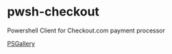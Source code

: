 # pwsh-checkout
Powershell Client for Checkout.com payment processor

[PSGallery](https://www.powershellgallery.com/packages/Powershell.CheckoutClient)
